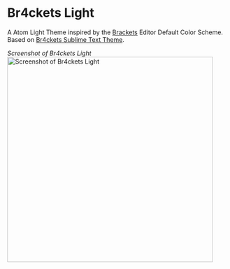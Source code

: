 # Br4ckets Light

A Atom Light Theme inspired by the [Brackets](http://brackets.io) Editor Default Color Scheme.
<br />Based on [Br4ckets Sublime Text Theme](https://github.com/l4ci/Br4ckets-Theme).


_Screenshot of Br4ckets Light_
<img width="470" height="470" src="https://github.com/sergejmueller/br4ckets-light/blob/master/screenshot.png" alt="Screenshot of Br4ckets Light" />
